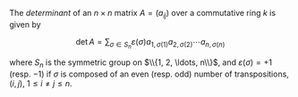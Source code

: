 The *determinant* of an $n\times n$ matrix $A=(a_{ij})$ over a commutative ring $k$ is given by

$$
\det A = \sum_{\sigma \in S_n} \varepsilon(\sigma) a_{1,\sigma(1)} a_{2,\sigma(2)} \cdots a_{n,\sigma(n)}
$$

where $S_n$ is the symmetric group on $\\{1, 2, \ldots, n\\}$, and $\varepsilon(\sigma) = + 1$ (resp. $-1$) if $\sigma$ is composed of an even (resp. odd) number of transpositions, $(i, j)$, $1 \leq i \neq j \leq n$.
